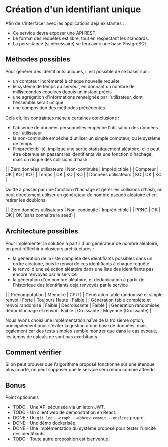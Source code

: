 # Création d'un identifiant unique

Afin de s'interfacer avec les applications déjà existantes :
- Ce service devra exposer une API REST.
- Le format des requêtes est libre, tout en respectant les standards.
- La persistance (si nécessaire) se fera avec une base PostgreSQL.

## Méthodes possibles
Pour générer des identifiants uniques, il est possible de se baser sur :
 - un compteur incrémenté à chaque nouvelle requête
 - le système de temps du serveur, en donnant un nombre de millisecondes écoulées depuis un instant précis
 - une agrégation d'informations renseignée par l'utilisateur, dont l'ensemble serait unique
 - une composition des méthodes précédentes
  
Cela dit, les contraintes mène à certaines conclusions :
 - l'absence de données personnelles empêche l'utilisation des données de l'utilisateur
 - la non-continuité empêche d'utiliser un simple compteur, ou le système de temps
 - l'imprédictibilité, implique une sortie statistiquement aléatoire, 
 elle peut être obtenue en passant les identifiants via une fonction d’hachage, mais on risque des collisions d’hash
 
  |                      | Zéro données utilisateurs | Non-continuité | Imprédictible |
  | Compteur             | OK                        | KO             | KO            |
  | Temps                | OK                        | KO             | KO            |
  | Données utilisateurs | KO                        | OK             | KO            |
 
Quitte à passer par une fonction d’hachage et gérer les collisions d’hash, 
on peut directement utiliser un générateur de nombre pseudo aléatoire et en retirer les doublons.

  |                      | Zéro données utilisateurs | Non-continuité | Imprédictible                |
  | PRNG                 | OK                        | OK             | OK (sans connaître le seed)  |


## Architecture possibles
Pour implémenter la solution à partir d'un générateur de nombre aléatoire, on peut réfléchir à plusieurs architectures :
 - la génération de la liste complète des identifiants possibles dans un ordre aléatoire, puis le renvoi de ces identifiants à chaque requête
 - le renvoi d'une sélection aléatoire dans une liste des identifiants pas encore renvoyés par le service
 - la génération d'un nombre aléatoire, et deduplication à partir de l'historique des identifiants déjà renvoyés par le service
 
|                                                | Précomputation | Mémoire               | CPU                  | 
| Génération table randomisé et simple renvoi    | Forte          | Toujours Haute        | Faible               |
| Génération table complète et renvoi randomisé  | Faible         | Décroissante          | Faible               |
| Génération randomisée, dédoublonnage et renvoi | Faible         | Croissante            | Moyenne (Croissante) |

Nous avons choisi une implémentation naïve de la troisième option, 
principalement pour s'éviter la gestion d'une base de données,
mais également car des tests simples semble montrer que dans le cas évoqué,
 les temps de calculs ne sont pas exorbitants.
 
## Comment vérifier
Si on peut prouver que l'algorithme proposé fonctionne sur une étendue plus courte, on peut supposer que le service sera rendu comme attendu

## Bonus
Point optionnels
 - TODO - Une API sécurisée via un jeton JWT.
 - TODO - Un client web de démonstration en React.
 - DONE - Un `git log --graph --abbrev-commit --oneline` propre.
 - DONE - Une démo dockerisée.
 - DONE - Une implémentation du système proposé pour tester l'unicité des identifiants
 - TODO - Toute autre proposition est bienvenue !